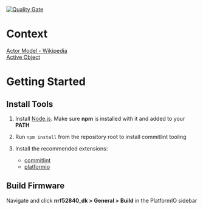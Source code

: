 [![Quality Gate](https://github.com/tdgrunenwald/zephyr-rtos-actor-pattern/actions/workflows/quality-checks.yml/badge.svg)](https://github.com/tdgrunenwald/zephyr-rtos-actor-pattern/actions/workflows/quality-checks.yml)

# Context
[Actor Model - Wikipedia](https://en.wikipedia.org/wiki/Actor_model)  
[Active Object](https://www.state-machine.com/active-object)

# Getting Started
## Install Tools
1. Install [Node.js](https://nodejs.org/en/). Make sure **npm** is installed with it and added to your **PATH**

2. Run `npm install` from the repository root to install commitlint tooling

3. Install the recommended extensions:
   - [commitlint](https://marketplace.visualstudio.com/items?itemName=joshbolduc.commitlint)
   - [platformio](https://marketplace.visualstudio.com/items?itemName=platformio.platformio-ide)

## Build Firmware
Navigate and click **nrf52840_dk > General > Build** in the PlatformIO sidebar
